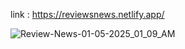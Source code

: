 link : https://reviewsnews.netlify.app/

![Review-News-01-05-2025_01_09_AM](https://github.com/user-attachments/assets/9bb18e08-82af-462b-ab14-e551e7ef697b)
